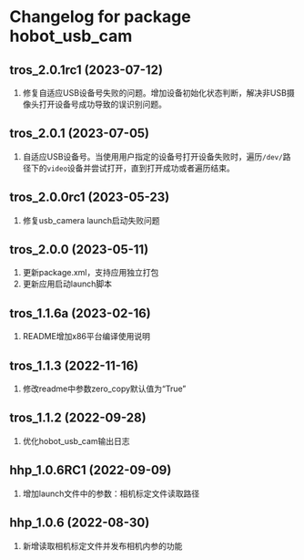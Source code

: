 # Changelog for package hobot_usb_cam

tros_2.0.1rc1 (2023-07-12)
------------------
1. 修复自适应USB设备号失败的问题。增加设备初始化状态判断，解决非USB摄像头打开设备号成功导致的误识别问题。

tros_2.0.1 (2023-07-05)
------------------
1. 自适应USB设备号。当使用用户指定的设备号打开设备失败时，遍历`/dev/`路径下的`video`设备并尝试打开，直到打开成功或者遍历结束。

tros_2.0.0rc1 (2023-05-23)
------------------
1. 修复usb_camera launch启动失败问题

tros_2.0.0 (2023-05-11)
------------------
1. 更新package.xml，支持应用独立打包
2. 更新应用启动launch脚本

tros_1.1.6a (2023-02-16)
------------------
1. README增加x86平台编译使用说明

tros_1.1.3 (2022-11-16)
------------------
1. 修改readme中参数zero_copy默认值为“True”

tros_1.1.2 (2022-09-28)
------------------
1. 优化hobot_usb_cam输出日志

hhp_1.0.6RC1 (2022-09-09)
------------------
1. 增加launch文件中的参数：相机标定文件读取路径

hhp_1.0.6 (2022-08-30)
------------------
1. 新增读取相机标定文件并发布相机内参的功能

